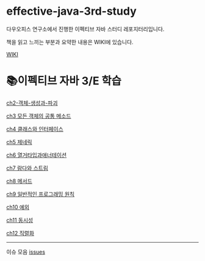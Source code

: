 # effective-java-3rd-study

다우오피스 연구소에서 진행한 이펙티브 자바 스터디 레포지터리입니다.


책을 읽고 느끼는 부분과 요약한 내용은 WIKI에 있습니다.

[WIKI](https://github.com/LenKIM/everyone-is-effective-java-study/wiki)

# 📚이펙티브 자바 3/E 학습

[ch2-객체-생성과-파괴](https://github.com/LenKIM/everyone-is-effective-java-study/wiki/ch2-%EA%B0%9D%EC%B2%B4-%EC%83%9D%EC%84%B1%EA%B3%BC-%ED%8C%8C%EA%B4%B4)

[ch3 모든 객체의 공통 메소드](https://github.com/LenKIM/everyone-is-effective-java-study/wiki/ch3---%EB%AA%A8%EB%93%A0-%EA%B0%9D%EC%B2%B4%EC%9D%98-%EA%B3%B5%ED%86%B5-%EB%A9%94%EC%86%8C%EB%93%9C)

[ch4 클래스와 인터페이스](https://github.com/LenKIM/everyone-is-effective-java-study/wiki/ch4-%ED%81%B4%EB%9E%98%EC%8A%A4%EC%99%80-%EC%9D%B8%ED%84%B0%ED%8E%98%EC%9D%B4%EC%8A%A4)

[ch5 제네릭](https://github.com/LenKIM/everyone-is-effective-java-study/wiki/ch5-%EC%A0%9C%EB%84%A4%EB%A6%AD)

[ch6 열거타입과애너테이션](https://github.com/LenKIM/everyone-is-effective-java-study/wiki/ch6-%EC%97%B4%EA%B1%B0-%ED%83%80%EC%9E%85%EA%B3%BC-%EC%95%A0%EB%84%88%ED%85%8C%EC%9D%B4%EC%85%98)

[ch7 람다와 스트림](https://github.com/LenKIM/everyone-is-effective-java-study/wiki/ch7-%EB%9E%8C%EB%8B%A4%EC%99%80%EC%8A%A4%ED%8A%B8%EB%A6%BC)

[ch8 메서드](https://github.com/LenKIM/everyone-is-effective-java-study/wiki/ch8-%EB%A9%94%EC%84%9C%EB%93%9C)

[ch9 일반적인 프로그래밍 원칙](https://github.com/LenKIM/everyone-is-effective-java-study/wiki/ch9-%EC%9D%BC%EB%B0%98%EC%A0%81%EC%9D%B8_%ED%94%84%EB%A1%9C%EA%B7%B8%EB%9E%98%EB%B0%8D_%EC%9B%90%EC%B9%99)

[ch10 예외](https://github.com/LenKIM/everyone-is-effective-java-study/wiki/ch10-%EC%98%88%EC%99%B8)

[ch11 동시성](https://github.com/LenKIM/everyone-is-effective-java-study/wiki/ch11-%EB%8F%99%EC%8B%9C%EC%84%B1)

[ch12 직렬화](https://github.com/LenKIM/everyone-is-effective-java-study/wiki/ch12-%EC%A7%81%EB%A0%AC%ED%99%94)

---
이슈 모음
[issues](https://github.com/LenKIM/everyone-is-effective-java-study/issues)


